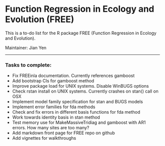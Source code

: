 # Function Regression in Ecology and Evolution (FREE)

This is a to-do list for the R package FREE (Function Regression in Ecology and Evolution).

Maintainer: Jian Yen

*****

### Tasks to complete:

- Fix FREEinla documentation. Currently references gamboost
- Add bootstrap CIs for gamboost method
- Improve package load for UNIX systems. Disable WinBUGS options
- Check rstan install on UNIX systems. Currently crashes on stan() call on OSX
- Implement model family specification for stan and BUGS models
- Implement error families for fda methods
- Check and fix errors in different basis functions for fda method
- Work towards identity basis in stan method
- Test memory use for MakeMassiveTridiag and gamboost with AR1 errors. How many sites are too many?
- Add markdown front page for FREE repo on github
- Add vignettes for walkthroughs